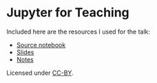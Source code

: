 # Jupyter for Teaching

Included here are the resources I used for the talk:

* [Source notebook](talk.ipynb)
* [Slides](talk.pdf)
* [Notes](handout.pdf)

Licensed under
[CC-BY](LICENSE).